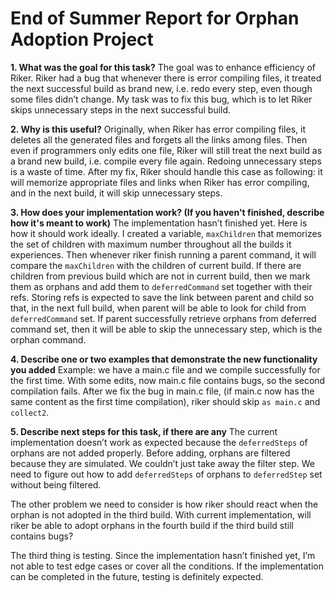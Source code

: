 # End of Summer Report for Orphan Adoption Project

**1. What was the goal for this task?**
The goal was to enhance efficiency of Riker. Riker had a bug that whenever there is error compiling files, it treated the next successful build as brand new, i.e. redo every step, even though some files didn’t change. My task was to fix this bug, which is to let Riker skips unnecessary steps in the next successful build.

**2. Why is this useful?**
Originally, when Riker has error compiling files, it deletes all the generated files and forgets all the links among files. Then even if programmers only edits one file, Riker will still treat the next build as a brand new build, i.e. compile every file again. Redoing unnecessary steps is a waste of time. After my fix, Riker should handle this case as following: it will memorize appropriate files and links when Riker has error compiling, and in the next build, it will skip unnecessary steps.

**3. How does your implementation work? (If you haven't finished, describe how it's meant to work)**
The implementation hasn’t finished yet. Here is how it should work ideally. I created a variable, `maxChildren` that memorizes the set of children with maximum number throughout all the builds it experiences. Then whenever riker finish running a parent command, it will compare the `maxChildren` with the children of current build. If there are children from previous build which are not in current build, then we mark them as orphans and add them to `deferredCommand` set together with their refs. Storing refs is expected to save the link between parent and child so that, in the next full build, when parent will be able to look for child from `deferredCommand` set. If parent successfully retrieve orphans from deferred command set, then it will be able to skip the unnecessary step, which is the orphan command.

**4. Describe one or two examples that demonstrate the new functionality you added**
Example: we have a main.c file and we compile successfully for the first time. With some edits, now main.c file contains bugs, so the second compilation fails. After we fix the bug in main.c file, (if main.c now has the same content as the first time compilation), riker should skip `as main.c` and `collect2`. 

**5. Describe next steps for this task, if there are any**
The current implementation doesn’t work as expected because the `deferredSteps` of orphans are not added properly. Before adding, orphans are filtered because they are simulated. We couldn’t just take away the filter step. We need to figure out how to add `deferredSteps` of orphans to `deferredStep` set without being filtered.

The other problem we need to consider is how riker should react when the orphan is not adopted in the third build. With current implementation, will riker be able to adopt orphans in the fourth build if the third build still contains bugs?

The third thing is testing. Since the implementation hasn’t finished yet, I’m not able to test edge cases or cover all the conditions. If the implementation can be completed in the future, testing is definitely expected. 
